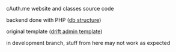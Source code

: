 cAuth.me website and classes source code

backend done with PHP ([db structure](assets/c_auth.sql))

original template ([drift admin template](https://themeforest.net/item/drift-admin-template-html-jquery-and-bootstrap4/23385839))

in development branch, stuff from here may not work as expected
